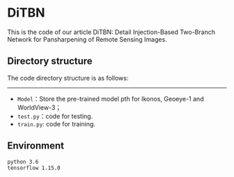 # DiTBN
This is the code of our article DiTBN: Detail Injection-Based Two-Branch Network for Pansharpening of Remote Sensing Images.

## Directory structure

The code directory structure is as follows:

------
- `Model`：Store the pre-trained model pth for Ikonos, Geoeye-1 and WorldView-3；
- `test.py`：code for testing.
- `train.py`: code for training.

## Environment

```
python 3.6
tensorflow 1.15.0
```
